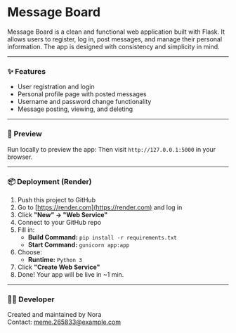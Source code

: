 # Message Board

Message Board is a clean and functional web application built with Flask. It allows users to register, log in, post messages, and manage their personal information. The app is designed with consistency and simplicity in mind.

---

### ✨ Features
- User registration and login
- Personal profile page with posted messages
- Username and password change functionality
- Message posting, viewing, and deleting

---

### 🔗 Preview

Run locally to preview the app:
Then visit `http://127.0.0.1:5000` in your browser.

---

### 📦 Deployment (Render)

1. Push this project to GitHub
2. Go to [https://render.com](https://render.com) and log in
3. Click **"New" → "Web Service"**
4. Connect to your GitHub repo
5. Fill in:
   - **Build Command:** `pip install -r requirements.txt`
   - **Start Command:** `gunicorn app:app`
6. Choose:
   - **Runtime:** `Python 3`
7. Click **"Create Web Service"**
8. Done! Your app will be live in ~1 min.

---

### 🧑‍💻 Developer

Created and maintained by Nora  
Contact: meme.265833@example.com
